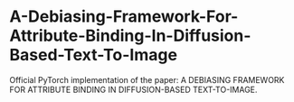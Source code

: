 # A-Debiasing-Framework-For-Attribute-Binding-In-Diffusion-Based-Text-To-Image
Official PyTorch implementation of the paper: A DEBIASING FRAMEWORK FOR ATTRIBUTE BINDING IN DIFFUSION-BASED TEXT-TO-IMAGE.

